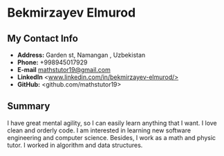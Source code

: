 # Bekmirzayev Elmurod

## My Contact Info

- **Address:** Garden st, Namangan , Uzbekistan
- **Phone:** +998945017929
- **E-mail** <mathstutor19@gmail.com>
- **LinkedIn** <www.linkedin.com/in/bekmirzayev-elmurod/>
- **GitHub:** <github.com/mathstutor19>

## Summary
I have great mental agility, so I can easily learn anything that I want. I love clean and orderly code. I am interested in learning new software engineering and computer science. Besides, I work as a math and physic tutor. I worked in algorithm and data structures.